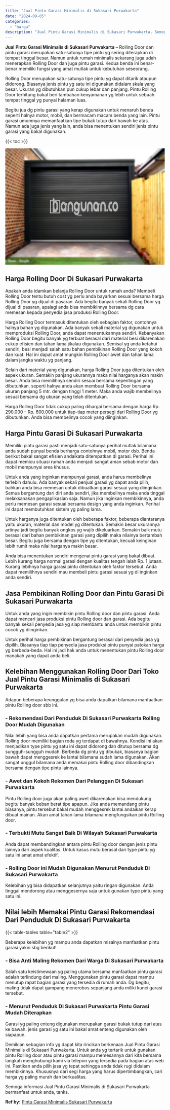```yaml
---
title: "Jual Pintu Garasi Minimalis di Sukasari Purwakarta"
date: "2024-09-05"
categories: 
  - "harga"
description: "Jual Pintu Garasi Minimalis di Sukasari Purwakarta. Semoga informasi Jual Pintu Garasi Minimalis di Sukasari Purwakarta bermanfaat untuk anda, tanks...."
---
```


**Jual Pintu Garasi Minimalis di Sukasari Purwakarta** – Rolling Door dan pintu garasi merupakan satu-satunya tipe pintu yg sering diterapkan di tempat tinggal besar. Namun untuk rumah minimalis sekarang juga udah menerapkan Rolling Door dan juga pintu garasi. Kedua benda ini benar-benar memiliki fungsi yang amat mutlak untuk kebutuhan seseorang.

Rolling Door merupakan satu-satunya tipe pintu yg dapat ditarik ataupun didorong. Biasanya jenis pintu yg satu ini digunakan didalam skala yang besar. Ukuran yg dibutuhkan pun cukup lebar dan panjang. Pintu Rolling Door terhitung bakal beri tambahan kenyamanan yg lebih untuk sebuah tempat tinggal yg punyai halaman luas.

Begitu jua dg pintu garasi yang kerap digunakan untuk menaruh benda seperti halnya motor, mobil, dan bermacam macam benda yang lain. Pintu garasi umumnya memanfaatkan tipe bukak tutup dari bawah ke atas. Namun ada juga jenis yang lain, anda bisa menentukan sendiri jenis pintu garasi yang bakal digunakan.

{{< toc >}}

![Jual Pintu Garasi Minimalis di Sukasari Purwakarta](/images/pintu-garasi-05.png)

## Harga Rolling Door Di Sukasari Purwakarta

Apakah anda idamkan belanja Rolling Door untuk rumah anda? Membeli Rolling Door tentu butuh cost yg perlu anda bayarkan sesuai bersama harga Rolling Door yg dijual di pasaran. Ada begitu banyak sekali Rolling Door yg dijual di pasaran, apalagi anda bisa membikinnya bersama dg cara memesan kepada penyedia jasa produksi Rolling Door.

Harga Rolling Door termasuk ditentukan oleh sebagian faktor, contohnya halnya bahan yg digunakan. Ada banyak sekali material yg digunakan untuk memproduksi Rolling Door, anda dapat menentukannya sendiri. Kebanyakan Rolling Door begitu banyak yg terbuat berasal dari material besi dikarenakan cukup efisien dan tahan lama jikalau digunakan. Semisal yg anda ketahui sendiri, besi menjadi salah satu bahan pembikinan Rolling Door yang kokoh dan kuat. Hal ini dapat amat mungkin Rolling Door awet dan tahan lama dalam jangka waktu yg panjang.

Selain dari material yang digunakan, harga Rolling Door juga ditentukan oleh aspek ukuran. Semakin panjang ukurannya maka nilai harganya akan makin besar. Anda bisa memilihnya sendiri sesuai bersama kepentingan yang dibutuhkan. seperti halnya anda akan membuat Rolling Door bersama ukuran panjang 5 mtr. dengan tinggi 1 meter. Maka anda wajib membelinya sesuai bersama dg ukuran yang telah ditentukan.

Harga Rolling Door tidak cukup paling dihargai bersama dengan harga Rp. 290.000 – Rp. 600.000 untuk tiap-tiap meter persegi dari Rolling Door yg dibutuhkan. Anda bisa membelinya cocok yang diinginkan.

## Harga Pintu Garasi Di Sukasari Purwakarta

Memiliki pintu garasi pasti menjadi satu-satunya perihal mutlak bilamana anda sudah punyai benda berharga contohnya mobil, motor dsb. Benda berikut bakal sangat efisien andaikata ditempatkan di garasi. Perihal ini dapat memicu situasi rumah anda menjadi sangat aman sebab motor dan mobil mempunyai area khusus.

Untuk anda yang inginkan mempunyai garasi, anda harus membelinya terlebih dahulu. Ada banyak sekali penjual garasi yg dapat anda pilih, bahkan anda bisa memesan untuk dibuatkan garasi sesuai yang diinginkan. Semua bergantung dari diri anda sendiri, jika membelinya maka anda tinggal melaksanakan pengaplikasian saja. Namun jika inginkan membikinnya, anda perlu memesan garasi sesuai bersama design yang anda inginkan. Perihal ini dapat membutuhkan sistem yg paling lama.

Untuk harganya juga ditentukan oleh beberapa faktor, beberapa diantaranya yaitu ukuran, material dan model yg ditentukan. Semakin besar ukurannya artinya jadi begitu banyak ongkos yg wajib dikeluarkan. Semakin baik mutu berasal dari bahan pembikinan garasi yang dipilih maka nilainya bertambah besar. Begitu juga bersama dengan tipe yg ditentukan, kecuali keinginan lebih rumit maka nilai harganya makin besar.

Anda bisa menentukan sendiri mengenai pintu garasi yang bakal dibuat. Lebih kurang harga normal garasi dengan kualitas tengah ialah Rp. 1 jutaan. Kurang lebihnya harga garasi pintu ditentukan oleh faktor tersebut. Anda dapat memilihnya sendiri mau membeli pintu garasi sesuai yg di inginkan anda sendiri.

## Jasa Pembikinan Rolling Door dan Pintu Garasi Di Sukasari Purwakarta

Untuk anda yang ingin membikin pintu Rolling door dan pintu garasi. Anda dapat mencari jasa produksi pintu Rolling door dan garasi. Ada begitu banyak sekali penyedia jasa yg siap membantu anda untuk membikin pintu cocok yg diinginkan.

Untuk perihal harga pembikinan bergantung berasal dari penyedia jasa yg dipilih. Biasanya tiap tiap penyedia jasa produksi pintu punyai patokan harga yg berbeda-beda. Hal ini jadi hak anda untuk menentukan pintu Rolling door manakah yang dapat anda beli.

## Kelebihan Menggunakan Rolling Door Dari Toko Jual Pintu Garasi Minimalis di Sukasari Purwakarta

Adapun beberapa keunggulan yg bisa anda dapatkan bilamana manfaatkan pintu Rolling door sbb ini.

### \- Rekomendasi Dari Penduduk Di Sukasari Purwakarta Rolling Door Mudah Digunakan

Nilai lebih yang bisa anda dapatkan pertama merupakan mudah digunakan. Rolling door memiliki bagian roda yg terdapat di bawahnya. Kondisi ini akan menjadikan type pintu yg satu ini dapat didorong dan ditutup bersama dg sungguh-sungguh mudah. Berbeda dg pintu yg dibukak, biasanya bagian bawah dapat menggesrek ke lantai bilamana sudah lama digunakan. Akan sangat unggul bilamana anda memakai pintu Rolling door dibandingkan bersama dengan tipe pintu lainnya.

### \- Awet dan Kokoh Rekomen Dari Pelanggan Di Sukasari Purwakarta

Pintu Rolling door juga akan paling awet dikarenakan bisa mendukung begitu banyak beban berat tipe apapun. Jika anda memandang pintu biasanya, pintu tersebut bakal mudah menggesrek lantai andaikan kerap dibuat mainan. Akan amat tahan lama bilamana mengfungsikan pintu Rolling door.

### \- Terbukti Mutu Sangat Baik Di Wilayah Sukasari Purwakarta

Anda dapat membandingkan antara pintu Rolling door dengan jenis pintu lainnya dari aspek kualitas. Untuk kasus mutu berasal dari type pintu yg satu ini amat amat efektif.

### \- Rolling Door ini Mudah Digunakan Menurut Penduduk Di Sukasari Purwakarta

Kelebihan yg bisa didapatkan selanjutnya yaitu ringan digunakan. Anda tinggal mendorong atau menggesernya saja untuk gunakan type pintu yang satu ini.

## Nilai lebih Memakai Pintu Garasi Rekomendasi Dari Penduduk Di Sukasari Purwakarta

{{< table-tables table="table2" >}}

Beberapa kelebihan yg mampu anda dapatkan misalnya manfaatkan pintu garasi yakni sbg berikut!

### \- Bisa Anti Maling Rekomen Dari Warga Di Sukasari Purwakarta

Salah satu keistimewaan yg paling utama bersama manfaatkan pintu garasi adalah terlindung dari maling. Menggunakan pintu garasi dapat mampu menutup rapat bagian garasi yang tersedia di rumah anda. Dg begitu, maling tidak dapat gampang menerobos sepanjang anda miliki kunci garasi tersebut.

### \- Menurut Penduduk Di Sukasari Purwakarta Pintu Garasi Mudah Diterapkan

Garasi yg paling enteng digunakan merupakan garasi bukak tutup dari atas ke bawah. jenis garasi yg satu ini bakal amat enteng digunakan oleh siapapun.

Demikian sebagian info yg dapat kita rincikan berkenaan Jual Pintu Garasi Minimalis di Sukasari Purwakarta. Untuk anda yg tertarik untuk gunakan pintu Rolling door atau pintu garasi mampu memesannya dari kita bersama langkah menghubungi kami via telepon yang tersedia pada bagian atas web ini. Pastikan anda pilih jasa yg tepat sehingga anda tidak rugi didalam membikinnya. Khususnya dari segi harga yang harus dipertimbangkan, cari harga yg paling murah dan berkualitas.

Semoga informasi Jual Pintu Garasi Minimalis di Sukasari Purwakarta bermanfaat untuk anda, tanks.

**Ref by:** [Pintu Garasi Minimalis Sukasari Purwakarta](https://id.wikipedia.org/wiki/Pintu)

